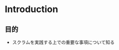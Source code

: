 # Introduction

<!-- この章ではまず概要を解説し、これを導入とします。 -->

## 目的

- スクラムを実践する上での重要な事項について知る
<!-- ## 対象

- 概要を知りたい人
- 自分はやらないがサクッと知っておきたい程度の人
- これからアジャイル・スクラム等を開発に取り入れたい人 -->
